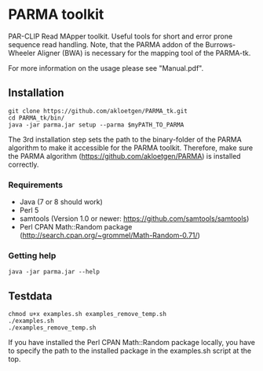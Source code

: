 # PARMA toolkit
PAR-CLIP Read MApper toolkit. Useful tools for short and error prone sequence read handling. Note, that the PARMA addon of the Burrows-Wheeler Aligner (BWA) is necessary for the mapping tool of the PARMA-tk.

For more information on the usage please see "Manual.pdf".

## Installation
	git clone https://github.com/akloetgen/PARMA_tk.git
	cd PARMA_tk/bin/
	java -jar parma.jar setup --parma $myPATH_TO_PARMA

The 3rd installation step sets the path to the binary-folder of the PARMA algorithm to make it accessible for the PARMA toolkit. Therefore, make sure the PARMA algorithm (https://github.com/akloetgen/PARMA) is installed correctly.

### Requirements
- Java (7 or 8 should work)
- Perl 5
- samtools (Version 1.0 or newer: https://github.com/samtools/samtools) 
- Perl CPAN Math::Random package (http://search.cpan.org/~grommel/Math-Random-0.71/)

### Getting help
	java -jar parma.jar --help

## Testdata
	chmod u+x examples.sh examples_remove_temp.sh
	./examples.sh
	./examples_remove_temp.sh

If you have installed the Perl CPAN Math::Random package locally, you have to specify the path to the installed package in the examples.sh script at the top.

